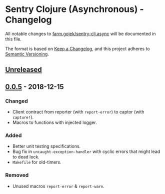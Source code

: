 # Sentry Clojure (Asynchronous) - Changelog

All notable changes to [farm.gojek/sentry-clj.async][0] will be documented 
in this file.

The format is based on [Keep a Changelog][1], and this project adheres to 
[Semantic Versioning][2].

## [Unreleased]

## [0.0.5] - 2018-12-15
### Changed
- Client contract from reporter (with `report-error`) to captor (with `capture!`).
- Macros to functions with injected logger.

### Added
- Better unit testing specifications.
- Bug fix in `uncaught-exception-handler` with cyclic errors that might lead to dead lock.
- `Makefile` for old-timers.

### Removed
- Unused macros `report-error` & `report-warn`.

[Unreleased]: https://github.com/gojekfarm/sentry-clj.async/compare/v0.0.5...HEAD
[0.0.5]: https://github.com/gojekfarm/sentry-clj.async/compare/v0.0.1...v0.0.5

[0]: http://keepachangelog.com/en/1.0.0/
[1]: http://semver.org/spec/v2.0.0.html
[2]: https://github.com/gojekfarm/sentry-clj.async
